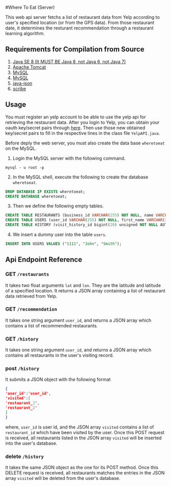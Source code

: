 #Where To Eat (Server)

This web api server fetchs a list of restaurant data from Yelp according to
user's specified location (or from the GPS data). From those restaurant date,
it determines the resturant recommendation through a restaurant learning
algorithm.

## Requirements for Compilation from Source

1. [Java SE 8 (It MUST BE Java 8, not Java 6, not Java 7)][1] 
2. [Apache Tomcat][2]
3. [MySQL][3]
4. [MySQL][4]
5. [java-json][5]
6. [scribe][6]

## Usage

You must register an yelp account to be able to use the yelp api for retrieving
the restaurant data. After you login to Yelp, you can obtain your oauth
key/secret pairs through [here][7]. Then use those new obtained key/secret
pairs to fill in the respective lines in the class file `YelpAPI.java`.

Before deply the web server, you must also create the data base `wheretoeat` on
the MySQL.

1.  Login the MySQL server with the following command.
```
mysql - u root -p
```

2.  In the MySQL shell, execute the following to  create the database `wheretoeat`.
```sql
DROP DATABASE IF EXISTS wheretoeat;
CREATE DATABASE wheretoeat;

```

3.  Then we define the following empty tables.
```sql
CREATE TABLE RESTAURANTS (business_id VARCHAR(255) NOT NULL, name VARCHAR(255), categories VARCHAR(255), city VARCHAR(255), state VARCHAR(255), stars FLOAT, full_address VARCHAR(255), latitude FLOAT,  longitude FLOAT, image_url VARCHAR(255), url VARCHAR(255), PRIMARY KEY ( business_id ));
CREATE TABLE USERS (user_id VARCHAR(255) NOT NULL, first_name VARCHAR(255), last_name VARCHAR(255),  PRIMARY KEY ( user_id ));
CREATE TABLE HISTORY (visit_history_id bigint(20) unsigned NOT NULL AUTO_INCREMENT, user_id VARCHAR(255) NOT NULL ,  business_id VARCHAR(255) NOT NULL, last_visited_time timestamp NOT NULL DEFAULT CURRENT_TIMESTAMP, PRIMARY KEY (visit_history_id), FOREIGN KEY (business_id) REFERENCES restaurants(business_id), FOREIGN KEY (user_id) REFERENCES users(user_id));
```

4. We insert a dummy user into the table `users`.
```sql
INSERT INTO USERS VALUES ("1111", "John", "Smith");
```

## Api Endpoint Reference

### GET `/restaurants`

It takes two float arguments `lat` and `lon`. They are the latitude and
latitude of a specified location. It returns a JSON array containing a list of
restaurant data retrieved from Yelp.

### GET `/recommendation`

It takes one string argument `user_id`, and returns a JSON array which contains
a list of recommended restaurants.

### GET `/history`

It takes one string argument `user_id`, and returns a JSON array which contains
all restaurants in the user's visiting record.

### post `/history`

It submits a JSON object with the following format
```JSON
{
'user_id':'user_id',
'visited':[
'restaurant_1',
'restaurant_2'
]
}
```
where, `user_id` is user id, and the JSON array `visited` contains a list of
`restaurant_id` which have been visited by the user. Once this POST request is
received, all restaurants listed in the JSON array `visited` will be inserted
into the user's database.

### delete `/history`

It takes the same JSON object as the one for its POST method. Once this DELETE
request is received, all restaurants matches the entries in the JSON array
`visited` will be deleted from the user's database.


[1]: http://www.oracle.com/technetwork/java/javase/downloads/jdk8-downloads-2133151.html
[2]: http://tomcat.apache.org/download-80.cgi
[3]: http://dev.mysql.com/downloads/
[4]: https://ev.mysql/com/downloads/connector/j/
[5]: http://www.java2s.com/Code/JarDownload/java-json/java-json.jar.zip
[6]: http://mvnrepository.com/artifact/org.scribe/scribe/1.3.7
[7]: https://www.yelp.com/developers/manage_api_keys
